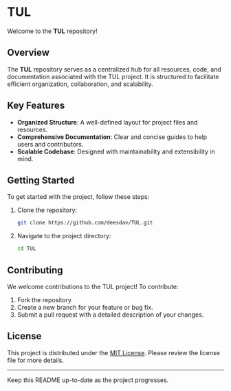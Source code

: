 # TUL

Welcome to the **TUL** repository!
 
## Overview
The **TUL** repository serves as a centralized hub for all resources, code, and documentation associated with the TUL project. It is structured to facilitate efficient organization, collaboration, and scalability.

## Key Features
- **Organized Structure**: A well-defined layout for project files and resources.
- **Comprehensive Documentation**: Clear and concise guides to help users and contributors.
- **Scalable Codebase**: Designed with maintainability and extensibility in mind.

## Getting Started
To get started with the project, follow these steps:

1. Clone the repository:
    ```bash
    git clone https://github.com/deesdav/TUL.git
    ```
2. Navigate to the project directory:
    ```bash
    cd TUL
    ```

## Contributing
We welcome contributions to the TUL project! To contribute:

1. Fork the repository.
2. Create a new branch for your feature or bug fix.
3. Submit a pull request with a detailed description of your changes.

## License
This project is distributed under the [MIT License](LICENSE). Please review the license file for more details.

---

Keep this README up-to-date as the project progresses.